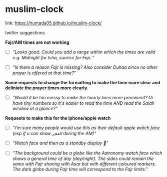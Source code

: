 # muslim-clock

link: https://humada05.github.io/muslim-clock/

twitter suggestions

**Fajr/AM times are not working**

- [ ] _"Looks good. Could you add a range within which the times are valid e.g. Midnight for Isha, sunrise for Fajr.."_

- [ ] _"Is there a reason Fajr is missing? Also consider Duhaa since no other prayer is offered at that time?"_

**Some requests to change the formatting to make the time more clear and deliniate the prayer times more clearly.**
- [ ] _"Would it be too messy to make the hourly lines more prominent? Or have tiny numbers so it's easier to read the time AND read the Salah window at a glance?"_

**Requests to make this for the iphone/apple watch**
- [ ] _"i’m sure many people would use this as their default apple watch face (esp if u can show الفجر during the AM)"_

- [ ] _"Watch face and then as a standby display 👀"_

- [ ] _"The background could be a globe like the Astronomy watch face which shows a general time of day (day/night). The sides could remain the same with Fajr sharing with Asar but with different coloured markers. The dark globe during Fajr time will correspond to the Fajr limits."_
